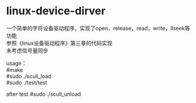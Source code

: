 # linux-device-dirver

一个简单的字符设备驱动程序，实现了open，release，read，write，llseek等功能  
参照《linux设备驱动程序》第三章的代码实现  
未考虑信号量同步

usage：  
#make  
#sudo ./scull_load  
#sudo ./test/test  



after test
#sudo ./scull_unload  


